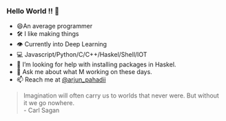### Hello World !! 👋

- 😄An average programmer
- 🛠️ I like making things
- 👁️ Currently into Deep Learning
- 💻 Javascript/Python/C/C++/Haskel/Shell/IOT
- 🤔 I’m looking for help with installing packages in Haskel.
- 💬 Ask me about what M working on these days.
- 📫 Reach me at <a href="https://twitter.com/arjun_pahadii">@arjun_pahadii</a>

> Imagination will often carry us to worlds that never were. But without it we go nowhere. <br> - Carl Sagan
